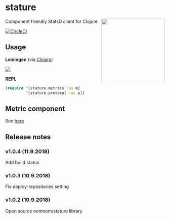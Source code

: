 # stature

<img src="https://i.annihil.us/u/prod/marvel/i/mg/3/60/527413be6077d/standard_xlarge.jpg" align="right"  height="200px" />

Component friendly StatsD client for Clojure

[![CircleCI](https://circleci.com/gh/nomnom-insights/nomnom.stature.svg?style=svg)](https://circleci.com/gh/nomnom-insights/nomnom.stature)


## Usage

**Leiningen** (via [Clojars](https://clojars.org/nomnom/stature))

![](https://img.shields.io/clojars/v/nomnom/stature.svg)


**REPL**

```clojure
(require '[stature.metrics :as m]
         '[stature.protocol :as p])
```

## Metric component

See [here](doc/metrics.md)

## Release notes

### v1.0.4 (11.9.2018)
Add build status

### v1.0.3 (10.9.2018)
Fix deploy-repositories setting

### v1.0.2 (10.9.2018)
Open source nomnom/stature library
